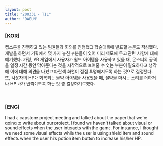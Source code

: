 ```yaml
---
layout: post
title: "200331 - TIL"
author: "DAEUN"
---
```


### [KOR]
캡스톤을 진행하고 있는 팀원들과 회의를 진행했고 학술대회에 발표할 논문도 작성했다. 개발을 하면서 기획에서 몇 가지 놓친 부분들이 있어 미리 메모해 두고 관련 사항에 대해 얘기했다. 가령, AR 게임에서 사용자가 쉴드 아이템을 사용하고 있을 때, 몬스터의 공격을 일정 시간 동안 막아준다는 것을 시각적으로 보여줄 수 있는 부분이 필요하다고 생각해 이에 대해 의견을 나눴고 파란색 화면이 점점 투명해지도록 하는 것으로 결정됐다. 또, 사용자의 HP가 회복되는 물약 아이템을 사용했을 때, 물약을 마시는 소리를 더하거나 HP 바가 반짝이도록 하는 것 중 결정하기로했다.
<br><br><br>
### [ENG]
I had a capstone project meeting and talked about the paper that we're going to write about our project. I found we haven't talked about visual or sound effects when the user interacts with the game. For instance, I thought we need some visual effects while the user is using shield item and sound effects when the user hits potion item button to increase his/her HP.